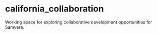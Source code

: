 # california_collaboration
Working space for exploring collaborative development opportunities for Samvera.
